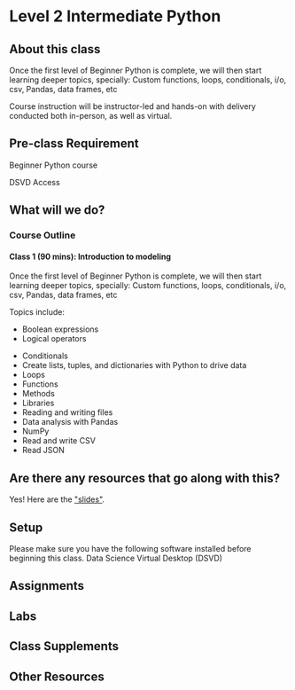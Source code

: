 # Level 2  Intermediate Python

## About this class

Once the first level of Beginner Python is complete, we will then start learning deeper topics, specially: Custom functions, loops, conditionals, i/o, csv, Pandas, data frames, etc 

Course instruction will be instructor-led and hands-on with delivery conducted both in-person, as well as virtual.

## Pre-class Requirement
Beginner Python course

DSVD Access

## What will we do?

### Course Outline

#### Class 1 (90 mins): Introduction to modeling
Once the first level of Beginner Python is complete, we will then start learning deeper topics, specially: Custom functions, loops, conditionals, i/o, csv, Pandas, data frames, etc 

Topics include: 
  * Boolean expressions
  * Logical operators
  - Conditionals
  - Create lists, tuples, and dictionaries with Python to drive data
  - Loops
  - Functions
  - Methods
  - Libraries
  - Reading and writing files
  - Data analysis with Pandas
  - NumPy
  - Read and write CSV
  - Read JSON


## Are there any resources that go along with this?
Yes! Here are the ["slides"](https://github.com/GSA/training-pathway-data-practitioner/blob/master/python-02-intermediate/intermediate-python.pdf).

## Setup
Please make sure you have the following software installed before beginning this class.
Data Science Virtual Desktop (DSVD)

## Assignments

## Labs

## Class Supplements

## Other Resources
